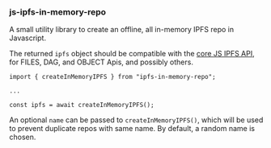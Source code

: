 ### js-ipfs-in-memory-repo

A small utility library to create an offline, all in-memory IPFS repo in Javascript.

The returned `ipfs` object should be compatible with the [core JS IPFS API](https://github.com/ipfs/js-ipfs/tree/master/docs/core-api),
for FILES, DAG, and OBJECT Apis, and possibly others.

```
import { createInMemoryIPFS } from "ipfs-in-memory-repo";

...

const ipfs = await createInMemoryIPFS();
```


An optional `name` can be passed to `createInMemoryIPFS()`, which will be used to prevent duplicate repos with same name.
By default, a random name is chosen.


